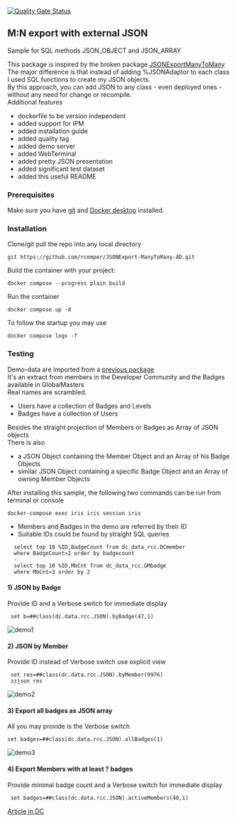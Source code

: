 [![Quality Gate Status](https://community.objectscriptquality.com/api/project_badges/measure?project=intersystems_iris_community%2FM-N-external-JSON&metric=alert_status)](https://community.objectscriptquality.com/dashboard?id=intersystems_iris_community%2FM-N-external-JSON)

## M:N export with external JSON
Sample for SQL methods JSON_OBJECT and JSON_ARRAY

This package is inspired by the broken package [JSONExportManyToMany](https://openexchange.intersystems.com/package/JSONExportManyToMany)    
The major difference is that instead of adding %JSONAdaptor to each class   
I used SQL functions to create my JSON objects.   
By this approach, you can add JSON to any class - even deployed ones -   
without any need for change or recompile.   
Additional features    
- dockerfile to be version independent   
- added support for IPM  
- added installation guide   
- added quality tag  
- added demo server  
- added WebTerminal  
- added pretty JSON presentation    
- added significant test dataset    
- added this useful README     

### Prerequisites    
Make sure you have [git](https://git-scm.com/book/en/v2/Getting-Started-Installing-Git) and [Docker desktop](https://www.docker.com/products/docker-desktop) installed.    
### Installation   
Clone/git pull the repo into any local directory  

````    
git https://github.com/rcemper/JSONExport-ManyToMany-AD.git
````    
   
Build the container with your project:   

````
docker compose --progress plain build
````

Run the container

 ````
docker compose up -d
````
To follow the startup you may use

````
docker compose logs -f
````
### Testing 

Demo-data are imported from a [previous package](https://github.com/rcemper/Dataset-Lightweight-M-N)    
It's an extract from members in the Developer Community and the Badges available in GlobalMasters  
Real names are scrambled. 
- Users have a collection of Badges and Levels    
- Badges have a collection of Users
        
Besides the straight projection of Members or Badges as Array of JSON objects    
There is also
- a JSON Object containing the Member Object and an Array of his Badge Objects    
- similar JSON Object containing a specific Badge Object and an Array of owning Member Objects
 
After installing this sample, the following two commands can be run from terminal or console

````
docker-compose exec iris iris session iris    
````
- Members and Badges in the demo are referred by their ID
- Suitable IDs could be found by straight SQL queries
````
  select top 10 %ID,BadgeCount from dc_data_rcc.DCmember  
  where BadgeCount>2 order by badgecount
  -
  select top 10 %ID,MbCnt from dc_data_rcc.GMbadge
  where MbCnt>3 order by 2
````

#### 1) JSON by Badge      
Provide ID and a Verbose switch for immediate display  
````
 set b=##class(dc.data.rcc.JSON).byBadge(47,1)
````
  ![demo1](https://github.com/rcemper/M-N-external-JSON/assets/31236645/5a0c61df-9c3c-44d3-9714-98555df14361)

#### 2) JSON by Member
Provide ID instead of Verbose switch use explicit view  
````
 set res=##class(dc.data.rcc.JSON).byMember(9976)
 zzjson res
````
![demo2](https://github.com/rcemper/M-N-external-JSON/assets/31236645/a5862782-be3a-40d4-92eb-bf4a2dc425c5)

#### 3) Export all badges as JSON array      
All you may provide is the Verbose switch  
````
set badges=##class(dc.data.rcc.JSON).allBadges(1)
````
![demo3](https://github.com/rcemper/M-N-external-JSON/assets/31236645/5f673ebb-ff9c-48e6-bc82-c3c590443866)

#### 4) Export Members with at least ? badges   
Provide minimal badge count and a Verbose switch for immediate display  
````
 set badges=##class(dc.data.rcc.JSON).activeMembers(40,1)
````

[Article in DC](https://community.intersystems.com/post/create-json-objects-and-arrays-sql)
